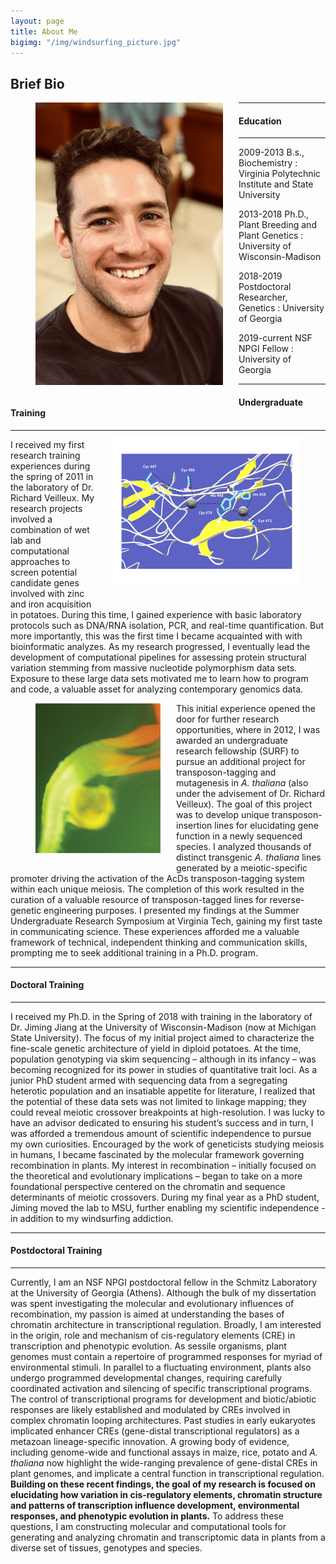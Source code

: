 ```yaml
---
layout: page
title: About Me
bigimg: "/img/windsurfing_picture.jpg"
---
```


## Brief Bio
<p align="justify">
<figure>
<div style="float: left; padding-right: 25px; padding-bottom: 25px">
	<img src="/img/bio_image.jpg" width="300" alt="" align="left">
</div>
</figure>
</p>

---------------------------------------
#### Education
---------------------------------------

2009-2013    B.s.,    Biochemistry
:	Virginia Polytechnic Institute and State University
>

2013-2018    Ph.D.,    Plant Breeding and Plant Genetics
:	University of Wisconsin-Madison
>

2018-2019    Postdoctoral Researcher,    Genetics
:	University of Georgia
>

2019-current    NSF NPGI Fellow
:	University of Georgia
>

>

---------------------------------------
#### Undergraduate Training
---------------------------------------
<p align="justify">
<figure>
<div style="float: right; padding-left: 25px; padding-bottom: 25px">
	<img src="/img/undergrad_research_image.png" width="300" alt="" align="right">
</div>
</figure>
</p>

I received my first research training experiences during the spring of 2011 in the laboratory of Dr. Richard Veilleux. My research projects involved a combination of wet lab and computational approaches to screen potential candidate genes involved with zinc and iron acquisition in potatoes. During this time, I gained experience with basic laboratory protocols such as DNA/RNA isolation, PCR, and real-time quantification. But more importantly, this was the first time I became acquainted with with bioinformatic analyzes. As my research progressed, I eventually lead the development of computational pipelines for assessing protein structural variation stemming from massive nucleotide polymorphism data sets. Exposure to these large data sets motivated me to learn how to program and code, a valuable asset for analyzing contemporary genomics data.

<p align="justify">
<figure>
<div style="float: left; padding-right: 25px; padding-bottom: 25px">
	<img src="/img/gfp_at.png" width="200" alt="" align="left">
</div>
</figure>
</p>

This initial experience opened the door for further research opportunities, where in 2012, I was awarded an undergraduate research fellowship (SURF) to pursue an additional project for transposon-tagging and mutagenesis in *A. thaliana* (also under the advisement of Dr. Richard Veilleux). The goal of this project was to develop unique transposon-insertion lines for elucidating gene function in a newly sequenced species. I analyzed thousands of distinct transgenic *A. thaliana* lines generated by a meiotic-specific promoter driving the activation of the AcDs transposon-tagging system within each unique meiosis. The completion of this work resulted in the curation of a valuable resource of transposon-tagged lines for reverse-genetic engineering purposes. I presented my findings at the Summer Undergraduate Research Symposium at Virginia Tech, gaining my first taste in communicating science. These experiences afforded me a valuable framework of technical, independent thinking and communication skills, prompting me to seek additional training in a Ph.D. program.


---------------------------------------
#### Doctoral Training
---------------------------------------
I received my Ph.D. in the Spring of 2018 with training in the laboratory of Dr. Jiming Jiang at the University of Wisconsin-Madison (now at Michigan State University). The focus of my initial project aimed to characterize the fine-scale genetic architecture of yield in diploid potatoes. At the time, population genotyping via skim sequencing – although in its infancy – was becoming recognized for its power in studies of quantitative trait loci. As a junior PhD student armed with sequencing data from a segregating heterotic population and an insatiable appetite for literature, I realized that the potential of these data sets was not limited to linkage mapping; they could reveal meiotic crossover breakpoints at high-resolution. I was lucky to have an advisor dedicated to ensuring his student’s success and in turn, I was afforded a tremendous amount of scientific independence to pursue my own curiosities. Encouraged by the work of geneticists studying meiosis in humans, I became fascinated by the molecular framework governing recombination in plants. My interest in recombination – initially focused on the theoretical and evolutionary implications – began to take on a more foundational perspective centered on the chromatin and sequence determinants of meiotic crossovers. During my final year as a PhD student, Jiming moved the lab to MSU, further enabling my scientific independence - in addition to my windsurfing addiction.


---------------------------------------
#### Postdoctoral Training
---------------------------------------
Currently, I am an NSF NPGI postdoctoral fellow in the Schmitz Laboratory at the University of Georgia (Athens). Although the bulk of my dissertation was spent investigating the molecular and evolutionary influences of recombination, my passion is aimed at understanding the bases of chromatin architecture in transcriptional regulation. Broadly, I am interested in the origin, role and mechanism of cis-regulatory elements (CRE) in transcription and phenotypic evolution. As sessile organisms, plant genomes must contain a repertoire of programmed responses for myriad of environmental stimuli. In parallel to a fluctuating environment, plants also undergo programmed developmental changes, requiring carefully coordinated activation and silencing of specific transcriptional programs. The control of transcriptional programs for development and biotic/abiotic responses are likely established and modulated by CREs involved in complex chromatin looping architectures. Past studies in early eukaryotes implicated enhancer CREs (gene-distal transcriptional regulators) as a metazoan lineage-specific innovation. A growing body of evidence, including genome-wide and functional assays in maize, rice, potato and *A. thaliana* now highlight the wide-ranging prevalence of gene-distal CREs in plant genomes, and implicate a central function in transcriptional regulation. **Building on these recent findings, the goal of my research is focused on elucidating how variation in cis-regulatory elements, chromatin structure and patterns of transcription influence development, environmental responses, and phenotypic evolution in plants.** To address these questions, I am constructing molecular and computational tools for generating and analyzing chromatin and transcriptomic data in plants from a diverse set of tissues, genotypes and species.
